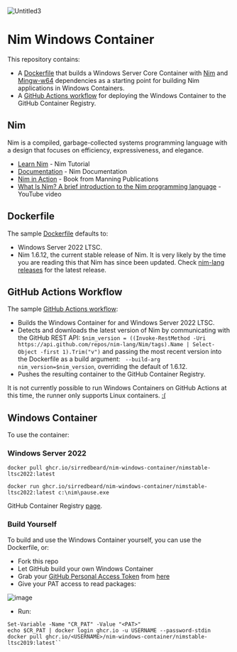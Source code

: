 ![Untitled3](https://user-images.githubusercontent.com/33820650/135938247-73d13189-29bd-4da0-a914-732b9145dce8.png)

# Nim Windows Container

This repository contains:

* A [Dockerfile](https://github.com/sirredbeard/nim-windows-container/blob/main/Dockerfile) that builds a Windows Server Core Container with [Nim](https://nim-lang.org/) and [Mingw-w64](https://www.mingw-w64.org/) dependencies as a starting point for building Nim applications in Windows Containers.
* A [GitHub Actions workflow](https://github.com/sirredbeard/nim-windows-container/blob/main/.github/workflows/stable.yml) for deploying the Windows Container to the GitHub Container Registry.

## Nim

Nim is a compiled, garbage-collected systems programming language with a design that focuses on efficiency, expressiveness, and elegance.

* [Learn Nim](https://nim-lang.org/learn.html) - Nim Tutorial
* [Documentation](https://nim-lang.org/documentation.html) - Nim Documentation
* [Nim in Action](https://www.manning.com/books/nim-in-action) - Book from Manning Publications
* [What Is Nim? A brief introduction to the Nim programming language](https://www.youtube.com/watch?v=nKTLsUF9oyU) - YouTube video

## Dockerfile

The sample [Dockerfile](https://github.com/sirredbeard/nim-windows-container/blob/main/Dockerfile) defaults to:

* Windows Server 2022 LTSC.
* Nim 1.6.12, the current stable release of Nim. It is very likely by the time you are reading this that Nim has since been updated. Check [nim-lang releases](https://github.com/nim-lang/Nim/releases) for the latest release.

## GitHub Actions Workflow

The sample [GitHub Actions workflow](https://github.com/sirredbeard/nim-windows-container/blob/main/.github/workflows/stable.yml):

* Builds the Windows Container for and Windows Server 2022 LTSC. 
* Detects and downloads the latest version of Nim by communicating with the GitHub REST API: ` $nim_version = ((Invoke-RestMethod -Uri https://api.github.com/repos/nim-lang/Nim/tags).Name | Select-Object -first 1).Trim("v") ` and passing the most recent version into the Dockerfile as a build argument: `
--build-arg nim_version=$nim_version`, overriding the default of 1.6.12.
* Pushes the resulting container to the GitHub Container Registry.

It is not currently possible to run Windows Containers on GitHub Actions at this time, the runner only supports Linux containers. [:(](https://github.com/actions/runner/issues/1402)

## Windows Container

To use the container:

### Windows Server 2022

`docker pull ghcr.io/sirredbeard/nim-windows-container/nimstable-ltsc2022:latest`

`docker run ghcr.io/sirredbeard/nim-windows-container/nimstable-ltsc2022:latest c:\nim\pause.exe`

GitHub Container Registry [page](https://github.com/sirredbeard/nim-windows-container/pkgs/container/nim-windows-container%2Fnimstable-ltsc2022).

### Build Yourself 

To build and use the Windows Container yourself, you can use the Dockerfile, or:

* Fork this repo
* Let GitHub build your own Windows Container
* Grab your [GitHub Personal Access Token](https://docs.github.com/en/authentication/keeping-your-account-and-data-secure/creating-a-personal-access-token) from [here](https://github.com/settings/tokens)
* Give your PAT access to read packages:

![image](https://user-images.githubusercontent.com/33820650/135933784-450c5f7f-972e-472e-ab87-7e72532803b7.png)
* Run:
```
Set-Variable -Name "CR_PAT" -Value "<PAT>"
echo $CR_PAT | docker login ghcr.io -u USERNAME --password-stdin
docker pull ghcr.io/<USERNAME>/nim-windows-container/nimstable-ltsc2019:latest``
